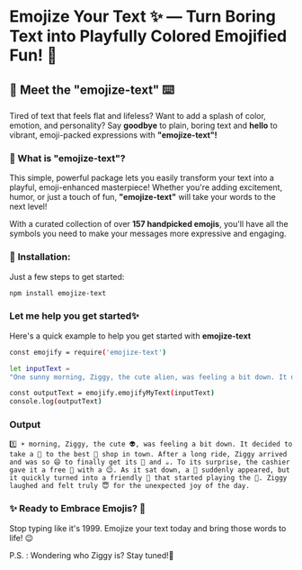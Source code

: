 # **Emojize Your Text** ✨ — Turn Boring Text into Playfully Colored Emojified Fun! 🎉

## 🌟 Meet the "emojize-text" ⌨️

Tired of text that feels flat and lifeless? Want to add a splash of color, emotion, and personality? Say **goodbye** to plain, boring text and **hello** to vibrant, emoji-packed expressions with **"emojize-text"!**

### 🤔 What is **"emojize-text"**?

This simple, powerful package lets you easily transform your text into a playful, emoji-enhanced masterpiece! Whether you're adding excitement, humor, or just a touch of fun, **"emojize-text"** will take your words to the next level! 

With a curated collection of over **157 handpicked emojis**, you'll have all the symbols you need to make your messages more expressive and engaging.

### 🔧 **Installation**:

Just a few steps to get started:

```bash
npm install emojize-text
```
### **Let me help you get started**✨

Here's a quick example to help you get started with **emojize-text**
```bash
const emojify = require('emojize-text')

let inputText = 
"One sunny morning, Ziggy, the cute alien, was feeling a bit down. It decided to take a taxi to the best donut shop in town. After a long ride, Ziggy arrived and was so happy to finally get its donut and coffee. To its surprise, the cashier gave it a free cupcake with a wink. As it sat down, a tiger suddenly appeared, but it quickly turned into a friendly dog that started playing the piano. Ziggy laughed and felt truly blessed for the unexpected joy of the day."

const outputText = emojify.emojifyMyText(inputText)
console.log(outputText)
```

### Output
```1️⃣ ☀️ morning, Ziggy, the cute 👽, was feeling a bit down. It decided to take a 🚕 to the best 🍩 shop in town. After a long ride, Ziggy arrived and was so 😄 to finally get its 🍩 and ☕. To its surprise, the cashier gave it a free 🧁 with a 😉. As it sat down, a 🐯 suddenly appeared, but it quickly turned into a friendly 🐶 that started playing the 🎹. Ziggy laughed and felt truly 😇 for the unexpected joy of the day.```

### ✨ Ready to Embrace Emojis? 🤩
Stop typing like it's 1999. Emojize your text today and bring those words to life! 😉


P.S. : Wondering who Ziggy is? Stay tuned!🤫